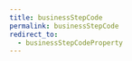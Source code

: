 ```yaml
---
title: businessStepCode
permalink: businessStepCode
redirect_to:
  - businessStepCodeProperty
---
```

